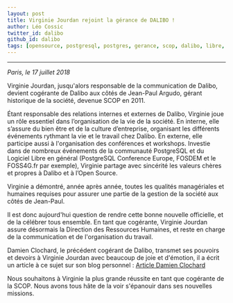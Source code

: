 ```yaml
---
layout: post
title: Virginie Jourdan rejoint la gérance de DALIBO !
author: Léo Cossic
twitter_id: dalibo
github_id: dalibo
tags: [opensource, postgresql, postgres, gerance, scop, dalibo, libre, autogestion]
---
```


---

*Paris, le 17 juillet 2018*

Virginie Jourdan, jusqu'alors responsable de la communication de Dalibo, devient cogérante de Dalibo aux côtés de Jean-Paul Argudo, gérant historique de la société, devenue SCOP en 2011.

<!--MORE-->

Étant responsable des relations internes et externes de Dalibo, Virginie  joue un rôle essentiel dans l’organisation de la vie de la société. En  interne, elle s’assure du bien être et de la culture d’entreprise,  organisant les différents événements rythmant la vie et le travail chez  Dalibo. En externe, elle participe aussi à l'organisation des conférences et workshops. Investie dans de nombreux événements  de la communauté PostgreSQL et du Logiciel Libre en général (PostgreSQL  Conference Europe, FOSDEM et le FOSS4G.fr par exemple), Virginie  partage avec sincérité les valeurs chères et propres à Dalibo et à  l’Open Source.

Virginie a démontré, année après année, toutes les qualités managériales et humaines requises pour assurer une partie de la gestion de la société aux côtés de Jean-Paul.

Il est donc aujourd'hui question de rendre cette bonne nouvelle officielle, et de la célébrer tous ensemble. En tant que cogérante, Virginie Jourdan assure désormais la Direction des Ressources Humaines, et reste en charge de la communication et de l'organisation du travail.

Damien Clochard, le précédent cogérant de Dalibo, transmet ses pouvoirs et devoirs à Virginie Jourdan avec beaucoup de joie et d'émotion, il a écrit un article à ce sujet sur son blog personnel : [Article Damien Clochard](https://dali.bo/damien_transmission) 

Nous souhaitons à Virginie la plus grande réussite en tant que cogérante de la SCOP. Nous avons tous hâte de la voir s'épanouir dans ses nouvelles missions.

